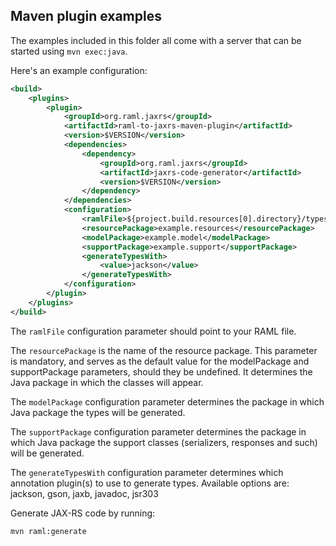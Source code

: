 ## Maven plugin examples
The examples included in this folder all come with a server that can be started using `mvn exec:java`.

Here's an example configuration:
```xml
<build>
    <plugins>
        <plugin>
            <groupId>org.raml.jaxrs</groupId>
            <artifactId>raml-to-jaxrs-maven-plugin</artifactId>
            <version>$VERSION</version>
            <dependencies>
                <dependency>
                    <groupId>org.raml.jaxrs</groupId>
                    <artifactId>jaxrs-code-generator</artifactId>
                    <version>$VERSION</version>
                </dependency>
            </dependencies>
            <configuration>
                <ramlFile>${project.build.resources[0].directory}/types_user_defined.raml</ramlFile>
                <resourcePackage>example.resources</resourcePackage>
                <modelPackage>example.model</modelPackage>
                <supportPackage>example.support</supportPackage>
                <generateTypesWith>
                    <value>jackson</value>
                </generateTypesWith>
            </configuration>
        </plugin>
    </plugins>
</build>
```

The `ramlFile` configuration parameter should point to your RAML file.

The `resourcePackage` is the name of the resource package. This parameter is mandatory,
and serves as the default value for the modelPackage and supportPackage parameters,
should they be undefined.  It determines the Java package in which the classes will appear.

The `modelPackage` configuration parameter determines the package in which Java package the types
will be generated.

The `supportPackage` configuration parameter determines the package in which Java package
the support classes (serializers, responses and such) will be generated.

The `generateTypesWith` configuration parameter determines which annotation plugin(s) to use
to generate types. Available options are: jackson, gson, jaxb, javadoc, jsr303

Generate JAX-RS code by running:
```
mvn raml:generate
```
